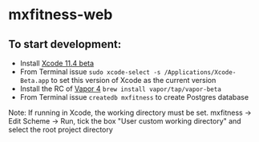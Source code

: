 # mxfitness-web

## To start development:

- Install [Xcode 11.4 beta](https://developer.apple.com/download/)
- From Terminal issue `sudo xcode-select -s /Applications/Xcode-Beta.app` to set this version of Xcode as the current version
- Install the RC of [Vapor 4](https://docs.vapor.codes/4.0/install/macos/) `brew install vapor/tap/vapor-beta`
- From Terminal issue `createdb mxfitness` to create Postgres database

Note: If running in Xcode, the working directory must be set. 
mxfitness -> Edit Scheme -> Run, tick the box "User custom working directory" and select the root project directory
